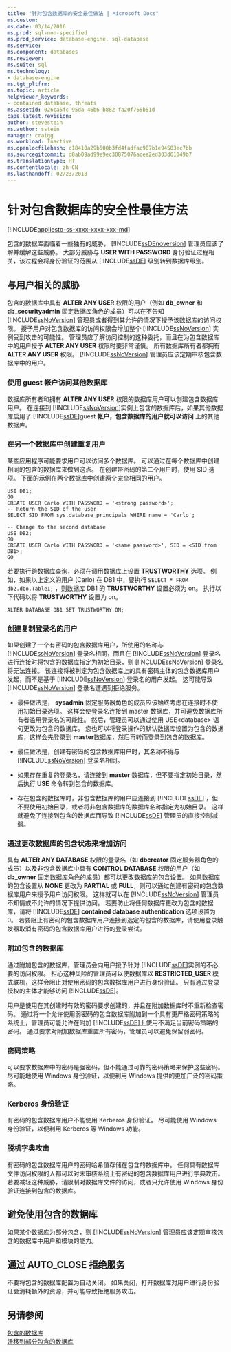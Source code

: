 ```yaml
---
title: "针对包含数据库的安全最佳做法 | Microsoft Docs"
ms.custom: 
ms.date: 03/14/2016
ms.prod: sql-non-specified
ms.prod_service: database-engine, sql-database
ms.service: 
ms.component: databases
ms.reviewer: 
ms.suite: sql
ms.technology:
- database-engine
ms.tgt_pltfrm: 
ms.topic: article
helpviewer_keywords:
- contained database, threats
ms.assetid: 026ca5fc-95da-46b6-b882-fa20f765b51d
caps.latest.revision: 
author: stevestein
ms.author: sstein
manager: craigg
ms.workload: Inactive
ms.openlocfilehash: c18410a29b500b3fd4fadfac987b1e94503ec7bb
ms.sourcegitcommit: d8ab09ad99e9ec30875076acee2ed303d61049b7
ms.translationtype: HT
ms.contentlocale: zh-CN
ms.lasthandoff: 02/23/2018
---
```

# <a name="security-best-practices-with-contained-databases"></a>针对包含数据库的安全性最佳方法
[!INCLUDE[appliesto-ss-xxxx-xxxx-xxx-md](../../includes/appliesto-ss-xxxx-xxxx-xxx-md.md)]

  包含的数据库面临着一些独有的威胁， [!INCLUDE[ssDEnoversion](../../includes/ssdenoversion-md.md)] 管理员应该了解并缓解这些威胁。 大部分威胁与 **USER WITH PASSWORD** 身份验证过程相关，该过程会将身份验证的范围从 [!INCLUDE[ssDE](../../includes/ssde-md.md)] 级别转到数据库级别。  
  
## <a name="threats-related-to-users"></a>与用户相关的威胁  
 包含的数据库中具有 **ALTER ANY USER** 权限的用户（例如 **db_owner** 和 **db_securityadmin** 固定数据库角色的成员）可以在不告知 [!INCLUDE[ssNoVersion](../../includes/ssnoversion-md.md)] 管理员或者得到其允许的情况下授予该数据库的访问权限。 授予用户对包含数据库的访问权限会增加整个 [!INCLUDE[ssNoVersion](../../includes/ssnoversion-md.md)] 实例受到攻击的可能性。 管理员应了解访问控制的这种委托，而且在为包含数据库中的用户授予 **ALTER ANY USER** 权限时要非常谨慎。 所有数据库所有者都拥有 **ALTER ANY USER** 权限。 [!INCLUDE[ssNoVersion](../../includes/ssnoversion-md.md)] 管理员应该定期审核包含数据库中的用户。  
  
### <a name="accessing-other-databases-using-the-guest-account"></a>使用 guest 帐户访问其他数据库  
 数据库所有者和拥有 **ALTER ANY USER** 权限的数据库用户可以创建包含数据库用户。 在连接到 [!INCLUDE[ssNoVersion](../../includes/ssnoversion-md.md)]实例上包含的数据库后，如果其他数据库启用了 [!INCLUDE[ssDE](../../includes/ssde-md.md)]guest **帐户，包含数据库的用户就可以访问** 上的其他数据库。  
  
### <a name="creating-a-duplicate-user-in-another-database"></a>在另一个数据库中创建重复用户  
 某些应用程序可能要求用户可以访问多个数据库。 可以通过在每个数据库中创建相同的包含的数据库来做到这点。 在创建带密码的第二个用户时，使用 SID 选项。 下面的示例在两个数据库中创建两个完全相同的用户。  
  
```  
USE DB1;  
GO  
CREATE USER Carlo WITH PASSWORD = '<strong password>';   
-- Return the SID of the user  
SELECT SID FROM sys.database_principals WHERE name = 'Carlo';  
  
-- Change to the second database  
USE DB2;  
GO  
CREATE USER Carlo WITH PASSWORD = '<same password>', SID = <SID from DB1>;  
GO  
```  
  
 若要执行跨数据库查询，必须在调用数据库上设置 **TRUSTWORTHY** 选项。 例如，如果以上定义的用户 (Carlo) 在 DB1 中，要执行 `SELECT * FROM db2.dbo.Table1;` ，则数据库 DB1 的 **TRUSTWORTHY** 设置必须为 on。 执行以下代码以将 **TRUSTWORTHY** 设置为 on。  
  
```  
ALTER DATABASE DB1 SET TRUSTWORTHY ON;  
```  
  
### <a name="creating-a-user-that-duplicates-a-login"></a>创建复制登录名的用户  
 如果创建了一个有密码的包含数据库用户，所使用的名称与 [!INCLUDE[ssNoVersion](../../includes/ssnoversion-md.md)] 登录名相同，而且在 [!INCLUDE[ssNoVersion](../../includes/ssnoversion-md.md)] 登录名进行连接时将包含的数据库指定为初始目录，则 [!INCLUDE[ssNoVersion](../../includes/ssnoversion-md.md)] 登录名将无法连接。 该连接将被判定为包含数据库上的具有密码主体的包含数据库用户发起，而不是基于 [!INCLUDE[ssNoVersion](../../includes/ssnoversion-md.md)] 登录名的用户发起。 这可能导致 [!INCLUDE[ssNoVersion](../../includes/ssnoversion-md.md)] 登录名遭遇到拒绝服务。  
  
-   最佳做法是， **sysadmin** 固定服务器角色的成员应该始终考虑在连接时不使用初始目录选项。 这样会使登录名连接到 master 数据库，并可避免数据库所有者滥用登录名的可能性。 然后，管理员可以通过使用 USE\<database> 语句更改为包含的数据库。 您也可以将登录操作的默认数据库设置为包含的数据库，这样会先登录到 **master**数据库，然后再转而登录到包含的数据库。  
  
-   最佳做法是，创建有密码的包含数据库用户时，其名称不得与 [!INCLUDE[ssNoVersion](../../includes/ssnoversion-md.md)] 登录名相同。  
  
-   如果存在重复的登录名，请连接到 **master** 数据库，但不要指定初始目录，然后执行 **USE** 命令转到包含的数据库。  
  
-   存在包含的数据库时，非包含数据库的用户应连接到 [!INCLUDE[ssDE](../../includes/ssde-md.md)] ，但不要使用初始目录，或者将非包含数据库的数据库名称指定为初始目录。 这样就避免了连接到包含的数据库而导致 [!INCLUDE[ssDE](../../includes/ssde-md.md)] 管理员的直接控制减弱。  
  
### <a name="increasing-access-by-changing-the-containment-status-of-a-database"></a>通过更改数据库的包含状态来增加访问  
 具有 **ALTER ANY DATABASE** 权限的登录名（如 **dbcreator** 固定服务器角色的成员）以及非包含数据库中具有 **CONTROL DATABASE** 权限的用户（如 **db_owner** 固定数据库角色的成员）都可以更改数据库的包含设置。 如果数据库的包含设置从 **NONE** 更改为 **PARTIAL** 或 **FULL**，则可以通过创建有密码的包含数据库用户来授予用户访问权限。 这样就可以在 [!INCLUDE[ssNoVersion](../../includes/ssnoversion-md.md)] 管理员不知情或不允许的情况下提供访问。 若要防止将任何数据库更改为包含的数据库，请将 [!INCLUDE[ssDE](../../includes/ssde-md.md)] **contained database authentication** 选项设置为 0。 若要阻止有密码的包含数据库用户连接到选定的包含的数据库，请使用登录触发器取消有密码的包含数据库用户进行的登录尝试。  
  
### <a name="attaching-a-contained-database"></a>附加包含的数据库  
 通过附加包含的数据库，管理员会向用户授予针对 [!INCLUDE[ssDE](../../includes/ssde-md.md)]实例的不必要的访问权限。 担心这种风险的管理员可以使数据库以 **RESTRICTED_USER** 模式联机，这样会阻止对使用密码的包含数据库用户进行身份验证。 只有通过登录授权的主体才能够访问 [!INCLUDE[ssDE](../../includes/ssde-md.md)]。  
  
 用户是使用在其创建时有效的密码要求创建的，并且在附加数据库时不重新检查密码。 通过将一个允许使用弱密码的包含数据库附加到一个具有更严格密码策略的系统上，管理员可能允许在附加 [!INCLUDE[ssDE](../../includes/ssde-md.md)]上使用不满足当前密码策略的密码。 通过要求对附加数据库重置所有密码，管理员可以避免保留弱密码。  
  
### <a name="password-policies"></a>密码策略  
 可以要求数据库中的密码是强密码，但不能通过可靠的密码策略来保护这些密码。 尽可能地使用 Windows 身份验证，以便利用 Windows 提供的更加广泛的密码策略。  
  
### <a name="kerberos-authentication"></a>Kerberos 身份验证  
 有密码的包含数据库用户不能使用 Kerberos 身份验证。 尽可能使用 Windows 身份验证，以便利用 Kerberos 等 Windows 功能。  
  
### <a name="offline-dictionary-attack"></a>脱机字典攻击  
 有密码的包含数据库用户的密码哈希值存储在包含的数据库中。 任何具有数据库文件访问权限的人都可以对未审核系统上有密码的包含数据库用户进行字典攻击。 若要减轻这种威胁，请限制对数据库文件的访问，或者只允许使用 Windows 身份验证连接到包含的数据库。  
  
## <a name="escaping-a-contained-database"></a>避免使用包含的数据库  
 如果某个数据库为部分包含，则 [!INCLUDE[ssNoVersion](../../includes/ssnoversion-md.md)] 管理员应该定期审核包含的数据库中用户和模块的能力。  
  
## <a name="denial-of-service-through-autoclose"></a>通过 AUTO_CLOSE 拒绝服务  
 不要将包含的数据库配置为自动关闭。 如果关闭，打开数据库对用户进行身份验证会消耗额外的资源，并可能导致拒绝服务攻击。  
  
## <a name="see-also"></a>另请参阅  
 [包含的数据库](../../relational-databases/databases/contained-databases.md)   
 [迁移到部分包含的数据库](../../relational-databases/databases/migrate-to-a-partially-contained-database.md)  
  
  
